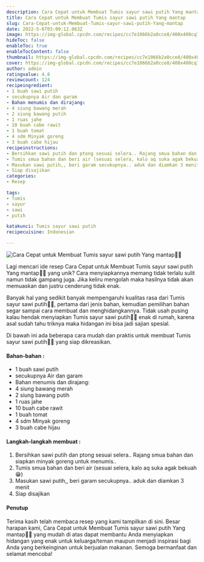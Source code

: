 ```yaml
---
description: Cara Cepat untuk Membuat Tumis sayur sawi putih Yang mantap"
title: Cara Cepat untuk Membuat Tumis sayur sawi putih Yang mantap
slug: Cara-Cepat-untuk-Membuat-Tumis-sayur-sawi-putih-Yang-mantap
date: 2022-5-6T03:09:12.063Z
image: https://img-global.cpcdn.com/recipes/cc7e1066b2a0cce8/400x400cq70/photo.jpg
hideToc: false
enableToc: true
enableTocContent: false
thumbnail: https://img-global.cpcdn.com/recipes/cc7e1066b2a0cce8/400x400cq70/photo.jpg
cover: https://img-global.cpcdn.com/recipes/cc7e1066b2a0cce8/400x400cq70/photo.jpg
author: admin
ratingvalue: 4.8
reviewcount: 124
recipeingredient:
- 1 buah sawi putih
- secukupnya Air dan garam
- Bahan menumis dan dirajang:
- 4 siung bawang merah
- 2 siung bawang putih
- 1 ruas jahe
- 10 buah cabe rawit
- 1 buah tomat
- 4 sdm Minyak goreng
- 3 buah cabe hijau
recipeinstructions:
- Bersihkan sawi putih dan ptong sesuai selera.. Rajang smua bahan dan siapkan minyak goreng untuk menumis..
- Tumis smua bahan dan beri air (sesuai selera, kalo aq suka agak bekuah 😁)
- Masukan sawi putih,, beri garam secukupnya.. aduk dan diamkan 3 menit
- Siap disajikan
categories:
- Resep

tags:
- Tumis
- sayur
- sawi
- putih

katakunci: Tumis sayur sawi putih
recipecuisine: Indonesian

---
```


![Cara Cepat untuk Membuat Tumis sayur sawi putih Yang mantap👩‍🍳](https://img-global.cpcdn.com/recipes/cc7e1066b2a0cce8/400x400cq70/photo.jpg)

Lagi mencari ide resep Cara Cepat untuk Membuat Tumis sayur sawi putih Yang mantap👩‍🍳 yang unik? Cara menyiapkannya memang tidak terlalu sulit namun tidak gampang juga. Jika keliru mengolah maka hasilnya tidak akan memuaskan dan justru cenderung tidak enak.

Banyak hal yang sedikit banyak mempengaruhi kualitas rasa dari Tumis sayur sawi putih👩‍🍳, pertama dari jenis bahan, kemudian pemilihan bahan segar sampai cara membuat dan menghidangkannya. Tidak usah pusing kalau hendak menyiapkan Tumis sayur sawi putih👩‍🍳 enak di rumah, karena asal sudah tahu triknya maka hidangan ini bisa jadi sajian spesial.

Di bawah ini ada beberapa cara mudah dan praktis untuk membuat Tumis sayur sawi putih👩‍🍳 yang siap dikreasikan.

<!--inarticleads1-->

#### Bahan-bahan :

- 1 buah sawi putih
- secukupnya Air dan garam
- Bahan menumis dan dirajang:
- 4 siung bawang merah
- 2 siung bawang putih
- 1 ruas jahe
- 10 buah cabe rawit
- 1 buah tomat
- 4 sdm Minyak goreng
- 3 buah cabe hijau

<!--inarticleads2-->

#### Langkah-langkah membuat :

1. Bersihkan sawi putih dan ptong sesuai selera.. Rajang smua bahan dan siapkan minyak goreng untuk menumis..
1. Tumis smua bahan dan beri air (sesuai selera, kalo aq suka agak bekuah 😁)
1. Masukan sawi putih,, beri garam secukupnya.. aduk dan diamkan 3 menit
1. Siap disajikan

#### Penutup

Terima kasih telah membaca resep yang kami tampilkan di sini. Besar harapan kami, Cara Cepat untuk Membuat Tumis sayur sawi putih Yang mantap👩‍🍳 yang mudah di atas dapat membantu Anda menyiapkan hidangan yang enak untuk keluarga/teman maupun menjadi inspirasi bagi Anda yang berkeinginan untuk berjualan makanan. Semoga bermanfaat dan selamat mencoba!